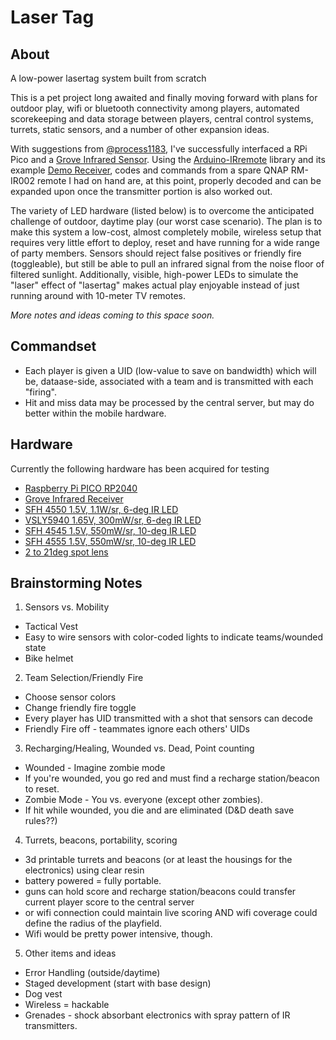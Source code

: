 # Laser Tag
## About
A low-power lasertag system built from scratch

This is a pet project long awaited and finally moving forward with plans for outdoor play, wifi or bluetooth connectivity among players, automated scorekeeping and data storage between players, central control systems, turrets, static sensors, and a number of other expansion ideas.

With suggestions from [@process1183](https://github.com/process1183), I've successfully interfaced a RPi Pico and a [Grove Infrared Sensor](https://wiki.seeedstudio.com/Grove-Infrared_Receiver/). Using the [Arduino-IRremote](https://github.com/Arduino-IRremote/Arduino-IRremote) library and its example [Demo Receiver](https://github.com/Arduino-IRremote/Arduino-IRremote/tree/master/examples/ReceiveDemo), codes and commands from a spare QNAP RM-IR002 remote I had on hand are, at this point, properly decoded and can be expanded upon once the transmitter portion is also worked out.

The variety of LED hardware (listed below) is to overcome the anticipated challenge of outdoor, daytime play (our worst case scenario). The plan is to make this system a low-cost, almost completely mobile, wireless setup that requires very little effort to deploy, reset and have running for a wide range of party members. Sensors should reject false positives or friendly fire (toggleable), but still be able to pull an infrared signal from the noise floor of filtered sunlight. Additionally, visible, high-power LEDs to simulate the "laser" effect of "lasertag" makes actual play enjoyable instead of just running around with 10-meter TV remotes.

_More notes and ideas coming to this space soon._

## Commandset
- Each player is given a UID (low-value to save on bandwidth) which will be, dataase-side, associated with a team and is transmitted with each "firing".
- Hit and miss data may be processed by the central server, but may do better within the mobile hardware.

## Hardware
Currently the following hardware has been acquired for testing
- [Raspberry Pi PICO RP2040](https://www.digikey.com/en/products/detail/raspberry-pi/SC0915/13624793)
- [Grove Infrared Receiver](https://www.digikey.com/en/products/detail/seeed-technology-co-ltd/101020016/5488263)
- [SFH 4550 1.5V, 1.1W/sr, 6-deg IR LED](https://www.digikey.com/en/products/detail/ams-osram-usa-inc/SFH-4550/806365)
- [VSLY5940 1.65V, 300mW/sr, 6-deg IR LED](https://www.digikey.com/en/products/detail/vishay-semiconductor-opto-division/VSLY5940/5418981)
- [SFH 4545 1.5V, 550mW/sr, 10-deg IR LED](https://www.digikey.com/en/products/detail/ams-osram-usa-inc/SFH-4545/2205955)
- [SFH 4555 1.5V, 550mW/sr, 10-deg IR LED](https://www.digikey.com/en/products/detail/ams-osram-usa-inc/SFH-4555/2205957)
- [2 to 21deg spot lens](https://www.digikey.com/en/products/detail/carclo-technical-plastics/10048/2641618)

## Brainstorming Notes
1. Sensors vs. Mobility
- Tactical Vest
- Easy to wire sensors with color-coded lights to indicate teams/wounded state
- Bike helmet

2. Team Selection/Friendly Fire
- Choose sensor colors
- Change friendly fire toggle
- Every player has UID transmitted with a shot that sensors can decode
- Friendly Fire off - teammates ignore each others' UIDs

3. Recharging/Healing, Wounded vs. Dead, Point counting
- Wounded - Imagine zombie mode
- If you're wounded, you go red and must find a recharge station/beacon to reset.
- Zombie Mode - You vs. everyone (except other zombies).
- If hit while wounded, you die and are eliminated (D&D death save rules??)

4. Turrets, beacons, portability, scoring
- 3d printable turrets and beacons (or at least the housings for the electronics) using clear resin
- battery powered = fully portable.
- guns can hold score and recharge station/beacons could transfer current player score to the central server
- or wifi connection could maintain live scoring AND wifi coverage could define the radius of the playfield.
- Wifi would be pretty power intensive, though.

5. Other items and ideas
- Error Handling (outside/daytime)
- Staged development (start with base design)
- Dog vest
- Wireless = hackable
- Grenades - shock absorbant electronics with spray pattern of IR transmitters.
